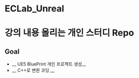 # ECLab_Unreal

# __강의 내용 올리는 개인 스터디 Repo__

## __Goal__
- __ UE5 BluePrint 개인 프로젝트 생성__
- __ C++로 변환 코딩 __
